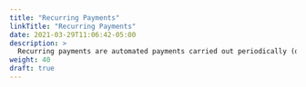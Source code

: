 ```yaml
---
title: "Recurring Payments"
linkTitle: "Recurring Payments"
date: 2021-03-29T11:06:42-05:00
description: >
  Recurring payments are automated payments carried out periodically (daily, monthly, or annually). They correspond to charges authorized by the customer of goods or services such as memberships, subscriptions, policies, or receipts with a fixed value.  
weight: 40
draft: true
---
```

